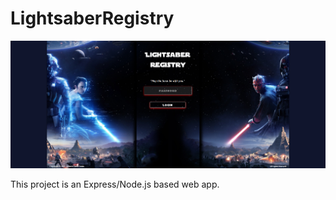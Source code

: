 # LightsaberRegistry

![Lightsaber Registry main page](doc/lightsaberRegistry.png)

This project is an Express/Node.js based web app.
